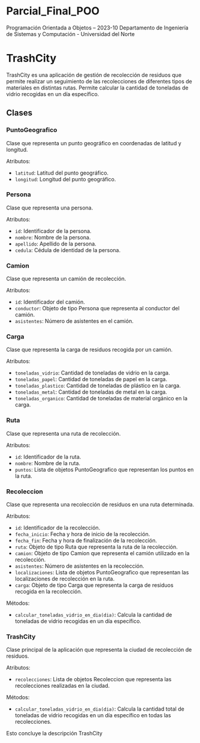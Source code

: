 # Parcial_Final_POO
Programación Orientada a Objetos – 2023-10 Departamento de Ingeniería de Sistemas y Computación - Universidad del Norte
# TrashCity

TrashCity es una aplicación de gestión de recolección de residuos que permite realizar un seguimiento de las recolecciones de diferentes tipos de materiales en distintas rutas. Permite calcular la cantidad de toneladas de vidrio recogidas en un día específico.

## Clases

### PuntoGeografico

Clase que representa un punto geográfico en coordenadas de latitud y longitud.

Atributos:
- `latitud`: Latitud del punto geográfico.
- `longitud`: Longitud del punto geográfico.

### Persona

Clase que representa una persona.

Atributos:
- `id`: Identificador de la persona.
- `nombre`: Nombre de la persona.
- `apellido`: Apellido de la persona.
- `cedula`: Cédula de identidad de la persona.

### Camion

Clase que representa un camión de recolección.

Atributos:
- `id`: Identificador del camión.
- `conductor`: Objeto de tipo Persona que representa al conductor del camión.
- `asistentes`: Número de asistentes en el camión.

### Carga

Clase que representa la carga de residuos recogida por un camión.

Atributos:
- `toneladas_vidrio`: Cantidad de toneladas de vidrio en la carga.
- `toneladas_papel`: Cantidad de toneladas de papel en la carga.
- `toneladas_plastico`: Cantidad de toneladas de plástico en la carga.
- `toneladas_metal`: Cantidad de toneladas de metal en la carga.
- `toneladas_organico`: Cantidad de toneladas de material orgánico en la carga.

### Ruta

Clase que representa una ruta de recolección.

Atributos:
- `id`: Identificador de la ruta.
- `nombre`: Nombre de la ruta.
- `puntos`: Lista de objetos PuntoGeografico que representan los puntos en la ruta.

### Recoleccion

Clase que representa una recolección de residuos en una ruta determinada.

Atributos:
- `id`: Identificador de la recolección.
- `fecha_inicio`: Fecha y hora de inicio de la recolección.
- `fecha_fin`: Fecha y hora de finalización de la recolección.
- `ruta`: Objeto de tipo Ruta que representa la ruta de la recolección.
- `camion`: Objeto de tipo Camion que representa el camión utilizado en la recolección.
- `asistentes`: Número de asistentes en la recolección.
- `localizaciones`: Lista de objetos PuntoGeografico que representan las localizaciones de recolección en la ruta.
- `carga`: Objeto de tipo Carga que representa la carga de residuos recogida en la recolección.

Métodos:
- `calcular_toneladas_vidrio_en_dia(dia)`: Calcula la cantidad de toneladas de vidrio recogidas en un día específico.

### TrashCity

Clase principal de la aplicación que representa la ciudad de recolección de residuos.

Atributos:
- `recolecciones`: Lista de objetos Recoleccion que representa las recolecciones realizadas en la ciudad.

Métodos:
- `calcular_toneladas_vidrio_en_dia(dia)`: Calcula la cantidad total de toneladas de vidrio recogidas en un día específico en todas las recolecciones.

Esto concluye la descripción TrashCity
